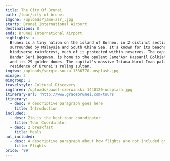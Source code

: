 ```yaml
---
title: The City Of Brunei
path: /tour/city-of-brunei
imgone: /uploads/jame-asr_.jpg
starts: Brunei International Airport
destinations: 8
ends: Brunei International Airport
highlights: >-
  Brunei is a tiny nation on the island of Borneo, in 2 distinct sections
  surrounded by Malaysia and South China Sea. It's known for its beaches and
  biodiverse rainforest, much of it protected within reserves. The capital,
  Bandar Seri Begawan, is home to the opulent Jame'Asr Hassanil Bolkiah mosque
  and its 29 golden domes. The capital's massive Istana Nurul Iman palace is the
  residence of Brunei's ruling sultan.
imgtwo: /uploads/sergio-souza-1386770-unsplash.jpg
minage: 2
mingroup: 1
travelstyle: Cultural Discovery
imgthree: /uploads/pawel-czerwinski-1440120-unsplash.jpg
itinerary-url: 'http://www.gracebrunei.com/tours'
itinerary:
  - desc: A descriptive paragraph goes here
    title: Introduction
included:
  - desc: Ziq is the best tour coordinator
    title: Tour Coordinator
  - desc: 2 breakfast
    title: Meals
not_included:
  - desc: A descriptive paragraph about how flights are not included goes here
    title: Flights
price: '99'
---
```



